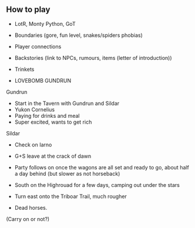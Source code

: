 
## How to play
- LotR, Monty Python, GoT
- Boundaries (gore, fun level, snakes/spiders phobias)
- Player connections
- Backstories (link to NPCs, rumours, items (letter of introduction))
- Trinkets

- LOVEBOMB GUNDRUN

Gundrun
- Start in the Tavern with Gundrun and Sildar
- Yukon Cornelius
- Paying for drinks and meal
- Super excited, wants to get rich

Sildar
- Check on Iarno

- G+S leave at the crack of dawn
- Party follows on once the wagons are all set and ready to go, about half a day behind (but slower as not horseback)
- South on the Highrouad for a few days, camping out under the stars
- Turn east onto the Triboar Trail, much rougher
- Dead horses.

(Carry on or not?)
